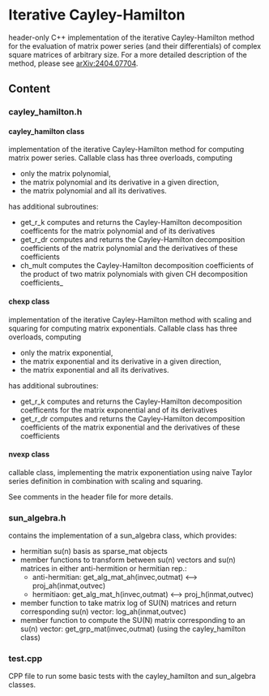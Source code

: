 # Iterative Cayley-Hamilton
header-only C++ implementation of the iterative Cayley-Hamilton method for the evaluation of matrix power series (and their differentials) of complex square matrices of arbitrary size. For a more detailed description of the method, please see [arXiv:2404.07704](https://arxiv.org/abs/2404.07704).

## Content

### cayley_hamilton.h
#### cayley_hamilton class
implementation of the iterative Cayley-Hamilton method for computing matrix power series. 
Callable class has three overloads, computing
- only the matrix polynomial,
- the matrix polynomial and its derivative in a given direction,
- the matrix polynomial and all its derivatives.

has additional subroutines:
- get_r_k computes and returns the Cayley-Hamilton decomposition coefficents for the matrix polynomial and of its derivatives
- get_r_dr computes and returns the Cayley-Hamilton decomposition coefficients of the matrix polynomial and the derivatives of these coefficients 
- ch_mult computes the Cayley-Hamilton decomposition coefficients of the product of two matrix polynomials with given CH decomposition coefficients_

#### chexp class
implementation of the iterative Cayley-Hamilton method with scaling and squaring for computing matrix exponentials. 
Callable class has three overloads, computing
- only the matrix exponential,
- the matrix exponential and its derivative in a given direction,
- the matrix exponential and all its derivatives.

has additional subroutines:
- get_r_k computes and returns the Cayley-Hamilton decomposition coefficents for the matrix exponential and of its derivatives
- get_r_dr computes and returns the Cayley-Hamilton decomposition coefficients of the matrix exponential and the derivatives of these coefficients 


#### nvexp class
callable class, implementing the matrix exponentiation using naive Taylor series definition in combination with scaling and squaring. 


See comments in the header file for more details.


### sun_algebra.h
contains the implementation of a sun_algebra class, which provides:
- hermitian su(n) basis as sparse_mat objects
- member functions to transform between su(n) vectors and su(n) matrices in either anti-hermition or hermitian rep.:
   * anti-hermitian: get_alg_mat_ah(invec,outmat) <--> proj_ah(inmat,outvec)
   * hermitiaon: get_alg_mat_h(invec,outmat) <--> proj_h(inmat,outvec)
- member function to take matrix log of SU(N) matrices and return corresponding su(n) vector: log_ah(inmat,outvec)
- member function to compute the SU(N) matrix corresponding to an su(n) vector: get_grp_mat(invec,outmat) (using the cayley_hamilton class)

### test.cpp
CPP file to run some basic tests with the cayley_hamilton and sun_algebra classes.
